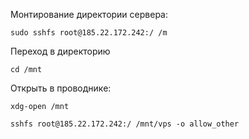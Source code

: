 Монтирование директории сервера:
```
sudo sshfs root@185.22.172.242:/ /m
```
Переход в директорию
```
cd /mnt
```
Открыть в проводнике:
```
xdg-open /mnt
```

```
sshfs root@185.22.172.242:/ /mnt/vps -o allow_other
```
